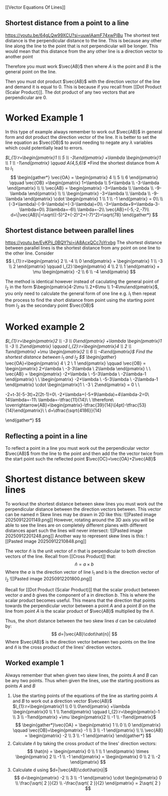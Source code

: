 [[Vector Equations Of Lines]] 
## Shortest distance from a point to a line
https://youtu.be/64gLQw99XCU?si=uuwIAamF74xwPjBu
The shortest test distance is the perpendicular distance to the line. 
This is because any other line along the line to the point that is not perpendicular will be longer. This would mean that this distance from the any other line is a direction vector to another point

Therefore you must work $\vec{AB}$ then where $A$ is the point and $B$ is the general point on the line. 

Then you must dot product $\vec{AB}$ with the direction vector of the line and demand it is equal to 0. This is because if you recall from [[Dot Product (Scalar Product)]]. The dot product of any two vectors that are perpendicular are 0.

# Worked Example 1

In this type of example always remember to work out $\vec{AB}$ in general form and dot product the direction vector of the line. It is better to set the line equation as $\vec{OB}$ to avoid needing to negate any $\lambda$ variables which could potentially lead to errors. 


*$l_{1}:r=\begin{pmatrix}1 \\ 5 \\ -3\end{pmatrix} +\lambda \begin{pmatrix}1 \\ 1 \\ -1\end{pmatrix} \qquad A(4,5,6)$*
*Find the shortest distance from A to $l_{1}$
$$
\begin{gather*}
\vec{OA} = \begin{pmatrix}
4 \\
5 \\
6
\end{pmatrix} \qquad \vec{OB} =\begin{pmatrix}
1+\lambda \\
5+\lambda \\
-3-\lambda
\end{pmatrix} \\ \\
\vec{AB} = \begin{pmatrix}
-3+\lambda \\
\lambda \\
-9-\lambda
\end{pmatrix} \\ \\
\begin{pmatrix}
-3+\lambda \\
\lambda \\
-9-\lambda
\end{pmatrix} \cdot \begin{pmatrix}
1 \\
1 \\
-1
\end{pmatrix} = 0\\ \\
(-3+\lambda)-(-9-\lambda)+(-3-\lambda)=0\\
-3+\lambda+9+\lambda-3-\lambda=0\\
3\lambda=-6\\
\lambda=-2\\
\vec{AB}=(-5,-2,-7)\\
d=\|\vec{AB}\|=\sqrt{(-5)^2+(-2)^2+(-7)^2}=\sqrt{78}
\end{gather*}
$$

## Shortest distance between parallel lines
https://youtu.be/EyKPii_0BQY?si=iA8AcxQCc7oYrxbg
The shortest distance between parallel lines is the shortest distance from any point on one line to the other line. Consider
$$
l_{1}:r=\begin{pmatrix}
2 \\
-4 \\
0
\end{pmatrix} + \begin{pmatrix}
1 \\
-3 \\
2
\end{pmatrix} \qquad l_{2}:\begin{pmatrix}
4 \\
2 \\
1
\end{pmatrix} + \mu \begin{pmatrix}
-2 \\
6 \\
-4
\end{pmatrix}
$$

The method is identical however instead of  caculating the general point of $l_{2}$ in the form $\begin{pmatrix}4-2\mu \\ 2+6\mu \\ 1-4\mu\end{pmatrix}$, you only need to calculate the general form of one line e.g. $l_{1}$ then repeat the process to find the short distance from point using the starting point from $l_{2}$ as the secondary point $\vec{OB}$

# Worked example 2

*$l_{1}:r=\begin{pmatrix}2 \\ -3 \\ 0\end{pmatrix} +\lambda \begin{pmatrix}1 \\ -3 \\ 2\end{pmatrix} \qquad l_{2}:r=\begin{pmatrix}4 \\ 2 \\ 1\end{pmatrix} +\mu \begin{pmatrix}2 \\ 6 \\ -4\end{pmatrix}$ 
Find the shortest distance between $l_{1}$ and $l_{2}$
$$
\begin{gather*}
\vec{OA}=\begin{pmatrix}
4 \\
2 \\
1
\end{pmatrix} \qquad  \vec{OB} = \begin{pmatrix}
2+\lambda \\
-3-3\lambda \\
2\lambda
\end{pmatrix}  \\ \\
\vec{AB} = \begin{pmatrix}
-2+\lambda \\
-5-3\lambda \\
-2\lambda-1
\end{pmatrix} \\ \\
\begin{pmatrix}
-2+\lambda \\
-5-3\lambda \\
-2\lambda-1
\end{pmatrix} \cdot \begin{pmatrix}1 \\ -3 \\ 2\end{pmatrix} = 0 \\ \\

-2+t-3(-5-3t)+2(2t-1)=0\\
-2+\lambda+(-5+9\lambda)+4\lambda-2=0\\
14\lambda=-11\\
\lambda=-\tfrac{11}{14}\\ \\
\therefore\ \overrightarrow{AB}=\begin{pmatrix}-\tfrac{39}{14}\\[4pt]-\tfrac{53}{14}\end{pmatrix}\\ \\
d=\dfrac{\sqrt{4186}}{14}

\end{gather*}
$$


## Reflecting a point in a line
To reflect a point in a line you must work out the perpendicular vector $\vec{AB}$ from the line to the point and then add the the vector twice from the start point such the reflected point $\vec{OC}=\vec{OA}+2\vec{AB}$

# Shortest distance between skew lines
To workout the shortest distance between skew lines you must work out the perpendicular distance between the direction vectors between. This vector can be named $n$
Skew lines may be drawn in 2D like this:
![[Pasted image 20250912201149.png]]
However, rotating around the 3D axis you will be able to see the lines are on completely different planes with different distances apart such the lines will never intersect:
![[Pasted image 20250912201248.png]]
Another way to represent skew lines is this:
![[Pasted image 20250912210848.png]]

The vector $\hat{n}$ is the unit vector of $n$ that is perpendicular to both direction vectors of the line.
Recall from [[Cross Product]] that:
$$
\hat{n}=a\times b
$$
Where the $a$ is the direction vector of line $l_{1}$ and b is the direction vector of $l_{2}$
![[Pasted image 20250912201800.png]]

Recall for [[Dot Product (Scalar Product)]] that the scalar product between vector $a$ and $b$ gives the component of a in direction $b$. This is where the scalar product becomes useful. This means that the direction that points towards the perpendicular vector between a point $A$ and a point $B$ on the line from point $A$ is the scalar product of $\vec{AB}$ multiplied by the $\hat{n}$. 

Thus, the short distance between the two skew lines $d$ can be calculated by:
$$
d=|\vec{AB}\cdot\hat{n}|
$$
Where $\vec{AB}$ is the direction vector between two points on the line and $\hat{n}$ is the cross product of the lines' direction vectors.

## Worked example 1

Always remember that when given two skew lines, the points $A$ and $B$ can be any two points. Thus when given the lines, use the starting positions as points $A$ and $B$

1. Use the starting points of the equations of the line as starting points $A$ and $B$ to work out a direction vector $\vec{AB}$
$l_{1}:r=\begin{pmatrix}1 \\ 0 \\ 0\end{pmatrix} +\lambda \begin{pmatrix}0 \\ 1 \\ 1\end{pmatrix} \qquad l_{2}:r=\begin{pmatrix}-1 \\ 3 \\ -1\end{pmatrix} +\mu \begin{pmatrix}2 \\ -1 \\ -1\end{pmatrix}$
$$
\begin{gather*}\vec{OA} = \begin{pmatrix}
1 \\
0 \\
0
\end{pmatrix} \qquad
\vec{OB}=\begin{pmatrix}
-1 \\
3 \\
-1
\end{pmatrix} \\ \\
\vec{AB} = \begin{pmatrix}
-2 \\
3 \\
-1
\end{pmatrix}
\end{gather*}
$$
2. Calculate $\hat{n}$ by taking the cross product of the lines' direction vectors:
$$
\hat{n} = \begin{pmatrix}
0 \\
1 \\
1
\end{pmatrix} \times \begin{pmatrix}
2 \\
-1 \\
-1
\end{pmatrix} = \begin{pmatrix}
0 \\
2 \\
-2
\end{pmatrix}
$$
3. Calculate d using $d=|\vec{AB}\cdot\hat{n}|$
$$
d=\begin{pmatrix}
-2 \\
3 \\
-1
\end{pmatrix} \cdot \begin{pmatrix}
0 \\
\frac{\sqrt{ 2 }}{2}  \\
-\frac{\sqrt{ 2 }}{2}  
\end{pmatrix} = 2\sqrt{ 2 }
$$
